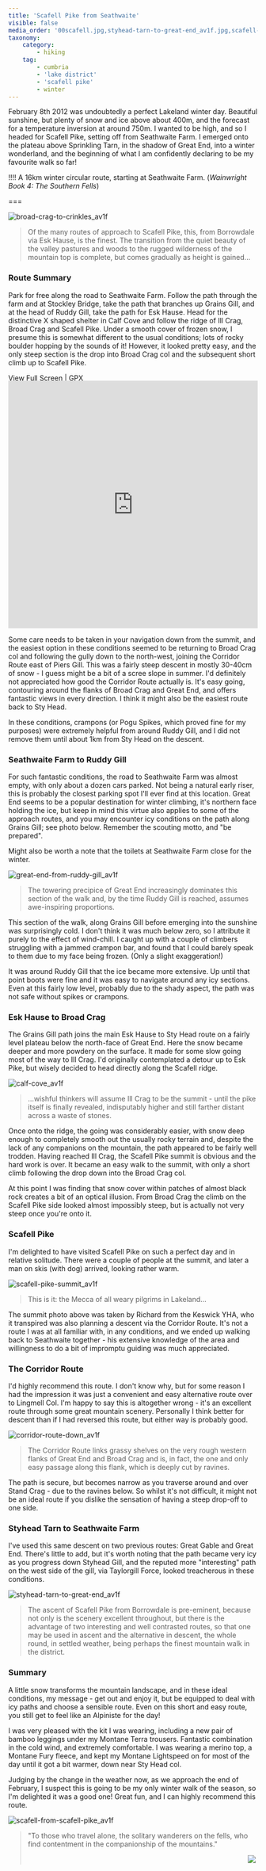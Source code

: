 ```yaml
---
title: 'Scafell Pike from Seathwaite'
visible: false
media_order: '00scafell.jpg,styhead-tarn-to-great-end_av1f.jpg,scafell-from-scafell-pike_av1f.jpg,broad-crag-to-crinkles_av1f.jpg,calf-cove_av1f.jpg,scafell-pike-summit_av1f.jpg,great-end-from-ruddy-gill_av1f.jpg,corridor-route-down_av1f.jpg'
taxonomy:
    category:
        - hiking
    tag:
        - cumbria
        - 'lake district'
        - 'scafell pike'
        - winter
---
```


February 8th 2012 was undoubtedly a perfect Lakeland winter day. Beautiful sunshine, but plenty of snow and ice above about 400m, and the forecast for a temperature inversion at around 750m. I wanted to be high, and so I headed for Scafell Pike, setting off from Seathwaite Farm. I emerged onto the plateau above Sprinkling Tarn, in the shadow of Great End, into a winter wonderland, and the beginning of what I am confidently declaring to be my favourite walk so far!

!!!! A 16km winter circular route, starting at Seathwaite Farm. (_Wainwright Book 4: The Southern Fells_)

===

![broad-crag-to-crinkles_av1f](broad-crag-to-crinkles_av1f.jpg "Below Broad Crag and looking towards the Crinkles")

> Of the many routes of approach to Scafell Pike, this, from Borrowdale via Esk Hause, is the finest. The transition from the quiet beauty of the valley pastures and woods to the rugged wilderness of the mountain top is complete, but comes gradually as height is gained...

### Route Summary

Park for free along the road to Seathwaite Farm. Follow the path through the farm and at Stockley Bridge, take the path that branches up Grains Gill, and at the head of Ruddy Gill, take the path for Esk Hause. Head for the distinctive X shaped shelter in Calf Cove and follow the ridge of Ill Crag, Broad Crag and Scafell Pike. Under a smooth cover of frozen snow, I presume this is somewhat different to the usual conditions; lots of rocky boulder hopping by the sounds of it! However, it looked pretty easy, and the only steep section is the drop into Broad Crag col and the subsequent short climb up to Scafell Pike.

[View Full Screen](https://map.mootparadox.com/full/scafell-pike-seathwaite) | [GPX](https://map.mootparadox.com/gpx/scafell-pike-seathwaite)  
<p><iframe src="https://map.mootparadox.com/embed/scafell-pike-seathwaite" height="500" width="100%" style="border:none; margin-top:-1.2em;"></iframe></p>

Some care needs to be taken in your navigation down from the summit, and the easiest option in these conditions seemed to be returning to Broad Crag col and following the gully down to the north-west, joining the Corridor Route east of Piers Gill. This was a fairly steep descent in mostly 30-40cm of snow - I guess might be a bit of a scree slope in summer. I'd definitely not appreciated how good the Corridor Route actually is. It's easy going, contouring around the flanks of Broad Crag and Great End, and offers fantastic views in every direction. I think it might also be the easiest route back to Sty Head.

In these conditions, crampons (or Pogu Spikes, which proved fine for my purposes) were extremely helpful from around Ruddy Gill, and I did not remove them until about 1km from Sty Head on the descent.

### Seathwaite Farm to Ruddy Gill

For such fantastic conditions, the road to Seathwaite Farm was almost empty, with only about a dozen cars parked. Not being a natural early riser, this is probably the closest parking spot I'll ever find at this location. Great End seems to be a popular destination for winter climbing, it's northern face holding the ice, but keep in mind this virtue also applies to some of the approach routes, and you may encounter icy conditions on the path along Grains Gill; see photo below. Remember the scouting motto, and "be prepared".

Might also be worth a note that the toilets at Seathwaite Farm close for the winter.

![great-end-from-ruddy-gill_av1f](great-end-from-ruddy-gill_av1f.jpg "Great End seen from a very cold Ruddy Gill")

> The towering precipice of Great End increasingly dominates this section of the walk and, by the time Ruddy Gill is reached, assumes awe-inspiring proportions.

This section of the walk, along Grains Gill before emerging into the sunshine was surprisingly cold. I don't think it was much below zero, so I attribute it purely to the effect of wind-chill. I caught up with a couple of climbers struggling with a jammed crampon bar, and found that I could barely speak to them due to my face being frozen. (Only a slight exaggeration!)

It was around Ruddy Gill that the ice became more extensive. Up until that point boots were fine and it was easy to navigate around any icy sections. Even at this fairly low level, probably due to the shady aspect, the path was not safe without spikes or crampons.

### Esk Hause to Broad Crag

The Grains Gill path joins the main Esk Hause to Sty Head route on a fairly level plateau below the north-face of Great End. Here the snow became deeper and more powdery on the surface. It made for some slow going most of the way to Ill Crag. I'd originally contemplated a detour up to Esk Pike, but wisely decided to head directly along the Scafell ridge.

![calf-cove_av1f](calf-cove_av1f.jpg "Above the clouds from Calf Cove")

> ...wishful thinkers will assume Ill Crag to be the summit - until the pike itself is finally revealed, indisputably higher and still farther distant across a waste of stones.

Once onto the ridge, the going was considerably easier, with snow deep enough to completely smooth out the usually rocky terrain and, despite the lack of any companions on the mountain, the path appeared to be fairly well trodden. Having reached Ill Crag, the Scafell Pike summit is obvious and the hard work is over. It became an easy walk to the summit, with only a short climb following the drop down into the Broad Crag col.

At this point I was finding that snow cover within patches of almost black rock creates a bit of an optical illusion. From Broad Crag the climb on the Scafell Pike side looked almost impossibly steep, but is actually not very steep once you're onto it.

### Scafell Pike

I'm delighted to have visited Scafell Pike on such a perfect day and in relative solitude. There were a couple of people at the summit, and later a man on skis (with dog) arrived, looking rather warm.

![scafell-pike-summit_av1f](scafell-pike-summit_av1f.jpg "Standing at the Scafell Pike trig point")

> This is it: the Mecca of all weary pilgrims in Lakeland...

The summit photo above was taken by Richard from the Keswick YHA, who it transpired was also planning a descent via the Corridor Route. It's not a route I was at all familiar with, in any conditions, and we ended up walking back to Seathwaite together - his extensive knowledge of the area and willingness to do a bit of impromptu guiding was much appreciated.

### The Corridor Route

I'd highly recommend this route. I don't know why, but for some reason I had the impression it was just a convenient and easy alternative route over to Lingmell Col. I'm happy to say this is altogether wrong - it's an excellent route through some great mountain scenery. Personally I think better for descent than if I had reversed this route, but either way is probably good.

![corridor-route-down_av1f](corridor-route-down_av1f.jpg "Looking down towards the Corridor Route")

> The Corridor Route links grassy shelves on the very rough western flanks of Great End and Broad Crag and is, in fact, the one and only easy passage along this flank, which is deeply cut by ravines.

The path is secure, but becomes narrow as you traverse around and over Stand Crag - due to the ravines below. So whilst it's not difficult, it might not be an ideal route if you dislike the sensation of having a steep drop-off to one side.

### Styhead Tarn to Seathwaite Farm

I've used this same descent on two previous routes: Great Gable and Great End. There's little to add, but it's worth noting that the path became very icy as you progress down Styhead Gill, and the reputed more "interesting" path on the west side of the gill, via Taylorgill Force, looked treacherous in these conditions.

![styhead-tarn-to-great-end_av1f](styhead-tarn-to-great-end_av1f.jpg "Great End seen across a frozen Styhead Tarn")

> The ascent of Scafell Pike from Borrowdale is pre-eminent, because not only is the scenery excellent throughout, but there is the advantage of two interesting and well contrasted routes, so that one may be used in ascent and the alternative in descent, the whole round, in settled weather, being perhaps the finest mountain walk in the district.

### Summary

A little snow transforms the mountain landscape, and in these ideal conditions, my message - get out and enjoy it, but be equipped to deal with icy paths and choose a sensible route. Even on this short and easy route, you still get to feel like an Alpiniste for the day!

I was very pleased with the kit I was wearing, including a new pair of bamboo leggings under my Montane Terra trousers. Fantastic combination in the cold wind, and extremely comfortable. I was wearing a merino top, a Montane Fury fleece, and kept my Montane Lightspeed on for most of the day until it got a bit warmer, down near Sty Head col.

Judging by the change in the weather now, as we approach the end of February, I suspect this is going to be my only winter walk of the season, so I'm delighted it was a good one! Great fun, and I can highly recommend this route.

![scafell-from-scafell-pike_av1f](scafell-from-scafell-pike_av1f.jpg "Scafell seen from Scafell Pike")

> "To those who travel alone, the solitary wanderers on the fells, who find contentment in the companionship of the mountains."
> <div style="text-align: right"><img src="/user/images/aw-sig.png">&nbsp;</div>